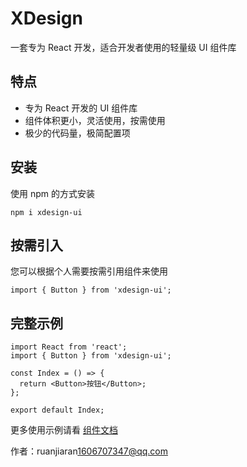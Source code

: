 # XDesign

一套专为 React 开发，适合开发者使用的轻量级 UI 组件库

## 特点

- 专为 React 开发的 UI 组件库
- 组件体积更小，灵活使用，按需使用
- 极少的代码量，极简配置项

## 安装

使用 npm 的方式安装

```npm
npm i xdesign-ui
```

## 按需引入

您可以根据个人需要按需引用组件来使用

```tsx | pure
import { Button } from 'xdesign-ui';
```

## 完整示例

```tsx | pure
import React from 'react';
import { Button } from 'xdesign-ui';

const Index = () => {
  return <Button>按钮</Button>;
};

export default Index;
```

更多使用示例请看 [组件文档](https://ruanjiaran.github.io/XDesign)

作者：ruanjiaran<1606707347@qq.com>
